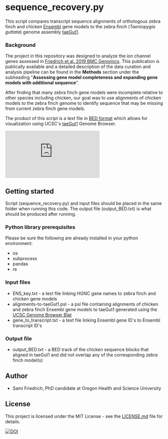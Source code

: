 # sequence_recovery.py
This script compares transcript sequence alignments of orthologous zebra finch and chicken [Ensembl](http://www.ensembl.org) gene models to the zebra finch (*Taeniopygia guttata*) genome assembly [taeGut1](https://genome.ucsc.edu/cgi-bin/hgGateway?db=taeGut1). 
### Background
The project in this repository was designed to analyze the ion channel genes assessed in [Friedrich et al. 2019 BMC Genomics](https://doi.org/10.1186/s12864-019-5871-2). This publication is publically available and a detailed description of the data curation and analysis pipeline can be found in the **Methods** section under the subheading "**Assessing gene model completeness and expanding gene models with additional sequence**".

After finding that many zebra finch gene models were incomplete relative to other species including chicken, our goal was to use alignments of chicken models to the zebra finch genome to identify sequence that may be missing from current zebra finch gene models.

The product of this script is a text file in [BED format](https://genome.ucsc.edu/FAQ/FAQformat.html#format1) which allows for visualization using UCSC's [taeGut1](https://genome.ucsc.edu/cgi-bin/hgGateway?db=taeGut1) Genome Browser.

![Alt Text](https://static-content.springer.com/esm/art%3A10.1186%2Fs12864-019-5871-2/MediaObjects/12864_2019_5871_MOESM5_ESM.pdf)

## Getting started
Script (sequence_recovery.py) and input files should be placed in the same folder when running this code. The output file (output_BED.txt) is what should be produced after running.

### Python library prerequisites
Please be sure the following are already installed in your python environment:
- os
- subprocess
- pandas
- re

### Input files
- ENS_key.txt - a text file linking HGNC gene names to zebra finch and chicken gene models
- alignments-to-taeGut1.psl - a psl file containing alignments of chicken and zebra finch Ensembl gene models to taeGut1 generated using the [UCSC Genome Browser Blat](https://genome.ucsc.edu/index.html)
- gene_to_transcript.txt - a text file linking Ensembl gene ID's to Ensembl transcript ID's

### Output file
- output_BED.txt - a BED track of the chicken sequence blocks that aligned in taeGut1 and did not overlap any of the corresponding zebra finch model(s)

## Author
 - Sami Friedrich, PhD candidate at Oregon Health and Science University
 
## License
This project is licensed under the MIT License - see the [LICENSE.md](https://github.com/samifriedrich/seq-recovery/blob/master/sequence_recovery.py) file for details.


[![DOI](https://zenodo.org/badge/171545573.svg)](https://zenodo.org/badge/latestdoi/171545573)


